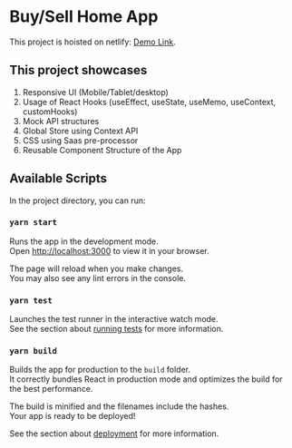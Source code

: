 # Buy/Sell Home App

This project is hoisted on netlify: [Demo Link](https://eager-turing-2ae361.netlify.app/).

## This project showcases

1. Responsive UI (Mobile/Tablet/desktop)
2. Usage of React Hooks (useEffect, useState, useMemo, useContext, customHooks)
3. Mock API structures
4. Global Store using Context API
5. CSS using Saas pre-processor
6. Reusable Component Structure of the App

## Available Scripts

In the project directory, you can run:

### `yarn start`

Runs the app in the development mode.\
Open [http://localhost:3000](http://localhost:3000) to view it in your browser.

The page will reload when you make changes.\
You may also see any lint errors in the console.

### `yarn test`

Launches the test runner in the interactive watch mode.\
See the section about [running tests](https://facebook.github.io/create-react-app/docs/running-tests) for more information.

### `yarn build`

Builds the app for production to the `build` folder.\
It correctly bundles React in production mode and optimizes the build for the best performance.

The build is minified and the filenames include the hashes.\
Your app is ready to be deployed!

See the section about [deployment](https://facebook.github.io/create-react-app/docs/deployment) for more information.